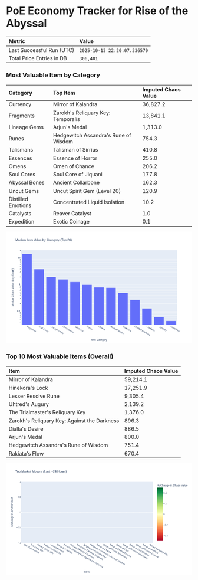# PoE Economy Tracker for Rise of the Abyssal

<!-- START_MAINTENANCE -->
| Metric | Value |
|:---|:---|
| Last Successful Run (UTC) | `2025-10-13 22:20:07.336570` |
| Total Price Entries in DB | `306,401` |

<!-- END_MAINTENANCE -->

<!-- START_DATAFRAME_DEBUG -->
<!-- END_DATAFRAME_DEBUG -->

<!-- START_CATEGORY_ANALYSIS -->
### Most Valuable Item by Category
| Category | Top Item | Imputed Chaos Value |
| :--- | :--- | :--- |
| Currency | Mirror of Kalandra | 36,827.2 |
| Fragments | Zarokh's Reliquary Key: Temporalis | 13,841.1 |
| Lineage Gems | Arjun's Medal | 1,313.0 |
| Runes | Hedgewitch Assandra's Rune of Wisdom | 754.3 |
| Talismans | Talisman of Sirrius | 410.8 |
| Essences | Essence of Horror | 255.0 |
| Omens | Omen of Chance | 206.2 |
| Soul Cores | Soul Core of Jiquani | 177.8 |
| Abyssal Bones | Ancient Collarbone | 162.3 |
| Uncut Gems | Uncut Spirit Gem (Level 20) | 120.9 |
| Distilled Emotions | Concentrated Liquid Isolation | 10.2 |
| Catalysts | Reaver Catalyst | 1.0 |
| Expedition | Exotic Coinage | 0.1 |


![Category Analysis Chart](charts/category_analysis.png)
<!-- END_ANALYSIS -->

<!-- START_ANALYSIS -->
### Top 10 Most Valuable Items (Overall)
| Item | Imputed Chaos Value |
| :--- | :--- |
| Mirror of Kalandra | 59,214.1 |
| Hinekora's Lock | 17,251.9 |
| Lesser Resolve Rune | 9,305.4 |
| Uhtred's Augury | 2,139.2 |
| The Trialmaster's Reliquary Key | 1,376.0 |
| Zarokh's Reliquary Key: Against the Darkness | 896.3 |
| Dialla's Desire | 886.5 |
| Arjun's Medal | 800.0 |
| Hedgewitch Assandra's Rune of Wisdom | 751.4 |
| Rakiata's Flow | 670.4 |


![Market Movers Chart](charts/market_movers.png)
<!-- END_ANALYSIS -->
